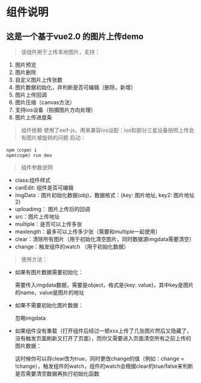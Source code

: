 # 组件说明
## 这是一个基于vue2.0 的图片上传demo
> 该组件用于上传本地图片，支持：
1. 图片预览
2. 图片删除
3. 自定义图片上传张数
4. 图片数据初始化，并判断是否可编辑（删除，新增）
5. 图片上传回调
6. 图片压缩（canvas方法）
7. 支持ios设备（拍摄图片方向处理）
8. 图片上传进度条
> 组件依赖
使用了exif-js，用来兼容ios设配：ios和部分三星设备拍照上传会有图片被旋转的问题
> 启动：

```
npm（cnpm）i
npm(cnpm) run dev
```

> 组件参数说明
- class:组件样式
- canEdit: 组件是否可编辑
- imgData：图片初始化数据(obj)，数据格式：{key: 图片地址, key2: 图片地址2}
- uploadimg： 图片上传后的回调
- src：图片上传地址
- multiple：是否可以上传多张
- maxlength：最多可以上传多少张（需要和multiple一起使用）
- clear：清除所有图片（用于初始化清空图片，同时数据源imgdata需要清空）
- change：触发组件的watch （用于初始化数据）
> 使用方法：
- 如果有图片数据需要初始化：

    需要传入imgdata数据，需要是object，格式是{key: value}，其中key是图片的name，value是图片的地址
- 如果不需要初始化图片数据：

    忽略imgdata
- 如果组件没有重载（打开组件后经过一顿xxx上传了几张图片然后又隐藏了，没有触发页面刷新又打开了页面），而你又需要进入页面清空所有之前上传的图片数据：

    这时候你可以将clear改为true，同时更改change的值（例如：change = !change），触发组件的watch，组件的watch会根据clear的true/false来判断是否需要清空数据再执行初始化函数
